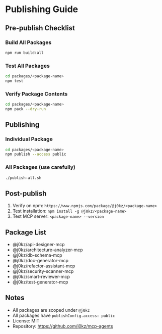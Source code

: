 # Publishing Guide

## Pre-publish Checklist

### Build All Packages
```bash
npm run build:all
```

### Test All Packages
```bash
cd packages/<package-name>
npm test
```

### Verify Package Contents
```bash
cd packages/<package-name>
npm pack --dry-run
```

## Publishing

### Individual Package
```bash
cd packages/<package-name>
npm publish --access public
```

### All Packages (use carefully)
```bash
./publish-all.sh
```

## Post-publish

1. Verify on npm: `https://www.npmjs.com/package/@j0kz/<package-name>`
2. Test installation: `npm install -g @j0kz/<package-name>`
3. Test MCP server: `<package-name> --version`

## Package List

- @j0kz/api-designer-mcp
- @j0kz/architecture-analyzer-mcp
- @j0kz/db-schema-mcp
- @j0kz/doc-generator-mcp
- @j0kz/refactor-assistant-mcp
- @j0kz/security-scanner-mcp
- @j0kz/smart-reviewer-mcp
- @j0kz/test-generator-mcp

## Notes

- All packages are scoped under `@j0kz`
- All packages have `publishConfig.access: public`
- License: MIT
- Repository: https://github.com/j0kz/mcp-agents
